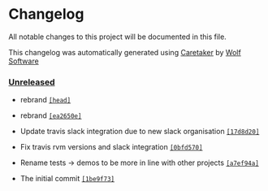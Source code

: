# Changelog

All notable changes to this project will be documented in this file.


This changelog was automatically generated using [Caretaker](https://github.com/DevelopersToolbox/caretaker) by [Wolf Software](https://github.com/WolfSoftware)

### [Unreleased](https://github.com/DevelopersToolbox/ini-file-parser/compare/v0.1.0...HEAD)

- rebrand [`[head]`](https://github.com/DevelopersToolbox/ini-file-parser/commit/)

- rebrand [`[ea2650e]`](https://github.com/DevelopersToolbox/ini-file-parser/commit/ea2650ecc5ce31b78efa2bc23190dfb867c33f38)

- Update travis slack integration due to new slack organisation [`[17d8d20]`](https://github.com/DevelopersToolbox/ini-file-parser/commit/17d8d20d32ded53e8e6288d2b451eac063fe6c46)

- Fix travis rvm versions and slack integration [`[0bfd570]`](https://github.com/DevelopersToolbox/ini-file-parser/commit/0bfd570344275fb47e2391a5e166f723314db0fb)

- Rename tests -> demos to be more in line with other projects [`[a7ef94a]`](https://github.com/DevelopersToolbox/ini-file-parser/commit/a7ef94a39834afc7931bb41b5071b9fed6b3d067)

- The initial commit [`[1be9f73]`](https://github.com/DevelopersToolbox/ini-file-parser/commit/1be9f731866391877af53f826b5d4147fe6a7a12)


